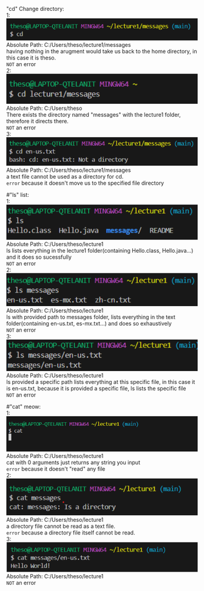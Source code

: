 "cd" Change directory:  <br>
1:![image](1lab1.png)  <br> Absolute Path: C:/Users/theso/lecture1/messages  <br> having nothing in the arugment would take us back to the home directory, in this case it is theso.  <br> `NOT` an error  <br>
2: ![image](2lab1.png)  <br> Absolute Path: C:/Users/theso  <br> There exists the directory named "messages" with the lecture1 folder, therefore it directs there.  <br> `NOT` an error  <br>
3: ![image](3lab1.png)  <br> Absolute Path: C:/Users/theso/lecture1/messages  <br> a text file cannot be used as a directory for cd. 
  <br>  `error` because it doesn't move us to the specified file directory<br>

#"ls" list:  <br>
1: ![image](4lab1.png)  <br> Absolute Path: C:/Users/theso/lecture1  <br> ls lists everything in the lecture1 folder(containing Hello.class, Hello.java...) and it does so sucessfully <br> `NOT` an error  <br>
2: ![image](5lab1.png)  <br> Absolute Path: C:/Users/theso/lecture1  <br> ls with provided path to messages folder, lists everything in the text folder(containing en-us.txt, es-mx.txt...) and does so exhaustively <br> `NOT` an error  <br>
3: ![image](6lab1.png)  <br> Absolute Path: C:/Users/theso/lecture1<br> ls provided a specific path lists everything at this specific file, in this case it is en-us.txt, because it is provided a specific file, ls lists the specific file <br> `NOT` an error  <br>


#"cat" meow:  <br>
1: ![image](7lab1.png)  <br> Absolute Path: C:/Users/theso/lecture1  <br> cat with 0 arguments just returns any string you input <br> `error` because it doesn't "read" any file <br>
2: ![image](8lab1.png)  <br> Absolute Path: C:/Users/theso/lecture1  <br>  a directory file cannot be read as a text file. <br> `error` because a directory file itself cannot be read. <br>
3: ![image](9lab1.png)  <br> Absolute Path: C:/Users/theso/lecture1  <br> `NOT` an error  <br>
